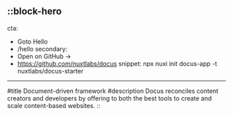 ::block-hero
---
cta:
  - Goto Hello
  - /hello
secondary:
  - Open on GitHub →
  - https://github.com/nuxtlabs/docus
snippet: npx nuxi init docus-app -t nuxtlabs/docus-starter
---
#title
Document-driven framework
#description
Docus reconciles content creators and developers by offering to both the best tools to create and scale content-based websites.
::